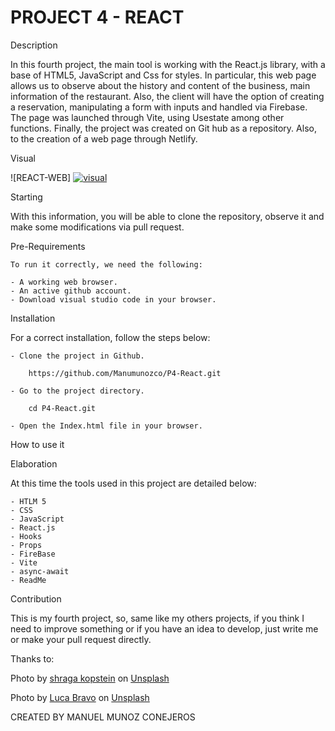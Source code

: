   # PROJECT 4 - REACT

Description

In this fourth project, the main tool is working with the React.js library, with a base of HTML5, JavaScript and Css for styles. In particular, this web page allows us to observe about the history and content of the business, main information of the restaurant. Also, the client will have the option of creating a reservation, manipulating a form with inputs and handled via Firebase. The page was launched through Vite, using Usestate among other functions.
Finally, the project was created on Git hub as a repository. Also, to the creation of a web page through Netlify.

Visual

![REACT-WEB] <a href="#start"><img id="" src="" alt="visual"></a>

Starting

With this information, you will be able to clone the repository, observe it and make some modifications via pull request.

Pre-Requirements

    To run it correctly, we need the following:

    - A working web browser.
    - An active github account.
    - Download visual studio code in your browser.

Installation

For a correct installation, follow the steps below:

    - Clone the project in Github.

        https://github.com/Manumunozco/P4-React.git

    - Go to the project directory.

        cd P4-React.git

    - Open the Index.html file in your browser.

How to use it





Elaboration

At this time the tools used in this project are detailed below:

    - HTLM 5
    - CSS
    - JavaScript
    - React.js
    - Hooks
    - Props
    - FireBase
    - Vite
    - async-await
    - ReadMe

Contribution

This is my fourth project, so, same like my others projects, if you think I need to improve something or if you have an idea to develop, just write me or make your pull request directly.


Thanks to:

Photo by <a href="https://unsplash.com/@sfkopstein?utm_content=creditCopyText&utm_medium=referral&utm_source=unsplash">shraga kopstein</a> on <a href="https://unsplash.com/photos/a-construction-worker-is-working-on-the-side-of-a-building-E5S7Aks1fFY?utm_content=creditCopyText&utm_medium=referral&utm_source=unsplash">Unsplash</a>
  
  
  Photo by <a href="https://unsplash.com/@lucabravo?utm_content=creditCopyText&utm_medium=referral&utm_source=unsplash">Luca Bravo</a> on <a href="https://unsplash.com/photos/turned-on-gray-laptop-computer-XJXWbfSo2f0?utm_content=creditCopyText&utm_medium=referral&utm_source=unsplash">Unsplash</a>
  

  
CREATED BY MANUEL MUNOZ CONEJEROS